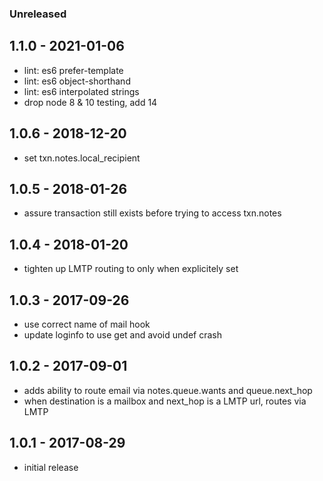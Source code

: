 ### Unreleased
## 1.1.0 - 2021-01-06

- lint: es6 prefer-template
- lint: es6 object-shorthand
- lint: es6 interpolated strings
- drop node 8 & 10 testing, add 14


## 1.0.6 - 2018-12-20

- set txn.notes.local_recipient


## 1.0.5 - 2018-01-26

- assure transaction still exists before trying to access txn.notes


## 1.0.4 - 2018-01-20

- tighten up LMTP routing to only when explicitely set


## 1.0.3 - 2017-09-26

- use correct name of mail hook
- update loginfo to use get and avoid undef crash


## 1.0.2 - 2017-09-01

- adds ability to route email via notes.queue.wants and queue.next_hop
- when destination is a mailbox and next_hop is a LMTP url, routes via LMTP


## 1.0.1 - 2017-08-29

- initial release
